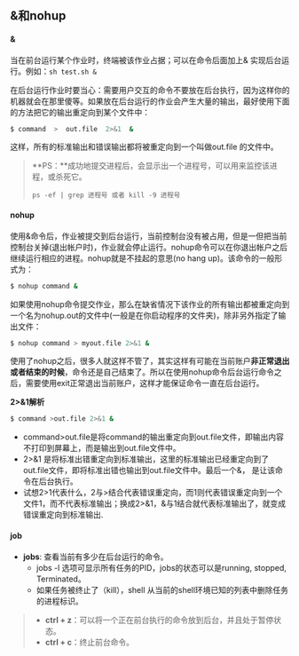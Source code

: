 ## &和nohup

#### &

当在前台运行某个作业时，终端被该作业占据；可以在命令后面加上& 实现后台运行。例如：`sh test.sh &`

在后台运行作业时要当心：需要用户交互的命令不要放在后台执行，因为这样你的机器就会在那里傻等。如果放在后台运行的作业会产生大量的输出，最好使用下面的方法把它的输出重定向到某个文件中：

```bash
$ command  >  out.file  2>&1  & 
```

这样，所有的标准输出和错误输出都将被重定向到一个叫做out.file 的文件中。

> **PS：**成功地提交进程后，会显示出一个进程号，可以用来监控该进程，或杀死它。
>
> `ps -ef | grep 进程号 或者 kill -9 进程号`

#### nohup

使用&命令后，作业被提交到后台运行，当前控制台没有被占用，但是一但把当前控制台关掉(退出帐户时)，作业就会停止运行。nohup命令可以在你退出帐户之后继续运行相应的进程。nohup就是不挂起的意思(no hang up)。该命令的一般形式为：

```bash
$ nohup command &
```

如果使用nohup命令提交作业，那么在缺省情况下该作业的所有输出都被重定向到一个名为nohup.out的文件中(一般是在你启动程序的文件夹)，除非另外指定了输出文件：

```bash
$ nohup command > myout.file 2>&1 &
```

使用了nohup之后，很多人就这样不管了，其实这样有可能在当前账户**非正常退出或者结束的时候**，命令还是自己结束了。所以在使用nohup命令后台运行命令之后，需要使用exit正常退出当前账户，这样才能保证命令一直在后台运行。

**2>&1解析**

```bash
$ command >out.file 2>&1 &
```

- command>out.file是将command的输出重定向到out.file文件，即输出内容不打印到屏幕上，而是输出到out.file文件中。
- 2>&1 是将标准出错重定向到标准输出，这里的标准输出已经重定向到了out.file文件，即将标准出错也输出到out.file文件中。最后一个&， 是让该命令在后台执行。
- 试想2>1代表什么，2与>结合代表错误重定向，而1则代表错误重定向到一个文件1，而不代表标准输出；换成2>&1，&与1结合就代表标准输出了，就变成错误重定向到标准输出.

#### job

- **jobs**: 查看当前有多少在后台运行的命令。
  - jobs -l 选项可显示所有任务的PID，jobs的状态可以是running, stopped, Terminated。
  - 如果任务被终止了（kill），shell 从当前的shell环境已知的列表中删除任务的进程标识。

>- **ctrl + z**：可以将一个正在前台执行的命令放到后台，并且处于暂停状态。
>- **ctrl + c**：终止前台命令。
